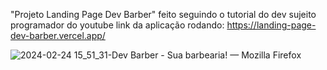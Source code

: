 "Projeto Landing Page Dev Barber"
feito seguindo o tutorial do dev sujeito programador do youtube
link da aplicação rodando: https://landing-page-dev-barber.vercel.app/


![2024-02-24 15_51_31-Dev Barber - Sua barbearia! — Mozilla Firefox](https://github.com/DanielDantas0921/landing-page-dev-barber/assets/87837294/561c2f94-fdf1-4d26-a650-f52f382f9899)
